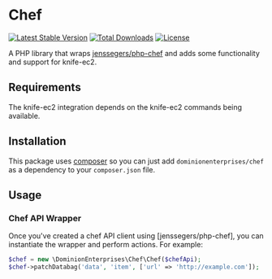# Chef
[![Latest Stable Version](http://img.shields.io/packagist/v/dominionenterprises/chef.svg?style=flat)](https://packagist.org/packages/dominionenterprises/chef)
[![Total Downloads](http://img.shields.io/packagist/dt/dominionenterprises/chef.svg?style=flat)](https://packagist.org/packages/dominionenterprises/chef)
[![License](http://img.shields.io/packagist/l/dominionenterprises/chef.svg?style=flat)](https://packagist.org/packages/dominionenterprises/chef)

A PHP library that wraps [jenssegers/php-chef](https://github.com/jenssegers/php-chef) and adds some functionality and support for knife-ec2.

## Requirements
The knife-ec2 integration depends on the knife-ec2 commands being available.

## Installation
This package uses [composer](https://getcomposer.org) so you can just add `dominionenterprises/chef` as a dependency to your `composer.json` file.

## Usage

### Chef API Wrapper
Once you've created a chef API client using [jenssegers/php-chef], you can instantiate the wrapper and perform actions.  For example:
```php
$chef = new \DominionEnterprises\Chef\Chef($chefApi);
$chef->patchDatabag('data', 'item', ['url' => 'http://example.com']);
```

